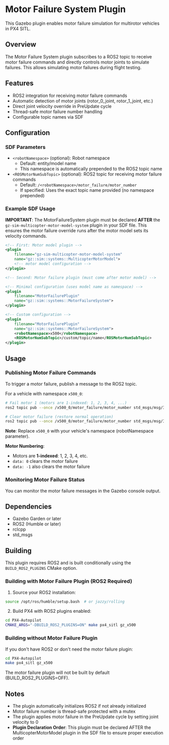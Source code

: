 # Motor Failure System Plugin

This Gazebo plugin enables motor failure simulation for multirotor vehicles in PX4 SITL.

## Overview

The Motor Failure System plugin subscribes to a ROS2 topic to receive motor failure commands and directly controls motor joints to simulate failures. This allows simulating motor failures during flight testing.

## Features

- ROS2 integration for receiving motor failure commands
- Automatic detection of motor joints (rotor_0_joint, rotor_1_joint, etc.)
- Direct joint velocity override in PreUpdate cycle
- Thread-safe motor failure number handling
- Configurable topic names via SDF

## Configuration

### SDF Parameters

- `<robotNamespace>` (optional): Robot namespace
  - Default: entity/model name
  - This namespace is automatically prepended to the ROS2 topic name
- `<ROSMotorNumSubTopic>` (optional): ROS2 topic for receiving motor failure commands
  - Default: `/<robotNamespace>/motor_failure/motor_number`
  - If specified: Uses the exact topic name provided (no namespace prepended)

### Example SDF Usage

**IMPORTANT**: The MotorFailureSystem plugin must be declared **AFTER** the `gz-sim-multicopter-motor-model-system` plugin in your SDF file. This ensures the motor failure override runs after the motor model sets its velocity commands.

```xml
<!-- First: Motor model plugin -->
<plugin
    filename="gz-sim-multicopter-motor-model-system"
    name="gz::sim::systems::MulticopterMotorModel">
    <!-- motor model configuration -->
</plugin>

<!-- Second: Motor failure plugin (must come after motor model) -->

<!-- Minimal configuration (uses model name as namespace) -->
<plugin
    filename="MotorFailurePlugin"
    name="gz::sim::systems::MotorFailureSystem">
</plugin>

<!-- Custom configuration -->
<plugin
    filename="MotorFailurePlugin"
    name="gz::sim::systems::MotorFailureSystem">
    <robotNamespace>x500</robotNamespace>
    <ROSMotorNumSubTopic>/custom/topic/name</ROSMotorNumSubTopic>
</plugin>
```

## Usage

### Publishing Motor Failure Commands

To trigger a motor failure, publish a message to the ROS2 topic.

For a vehicle with namespace `x500_0`:

```bash
# Fail motor 1 (motors are 1-indexed: 1, 2, 3, 4, ...)
ros2 topic pub --once /x500_0/motor_failure/motor_number std_msgs/msg/Int32 "data: 1"

# Clear motor failure (restore normal operation)
ros2 topic pub --once /x500_0/motor_failure/motor_number std_msgs/msg/Int32 "data: 0"
```

**Note**: Replace `x500_0` with your vehicle's namespace (robotNamespace parameter).

**Motor Numbering**:
- Motors are **1-indexed**: 1, 2, 3, 4, etc.
- `data: 0` clears the motor failure
- `data: -1` also clears the motor failure

### Monitoring Motor Failure Status

You can monitor the motor failure messages in the Gazebo console output.

## Dependencies

- Gazebo Garden or later
- ROS2 (Humble or later)
- rclcpp
- std_msgs

## Building

This plugin requires ROS2 and is built conditionally using the `BUILD_ROS2_PLUGINS` CMake option.

### Building with Motor Failure Plugin (ROS2 Required)

1. Source your ROS2 installation:
```bash
source /opt/ros/humble/setup.bash  # or jazzy/rolling
```

2. Build PX4 with ROS2 plugins enabled:
```bash
cd PX4-Autopilot
CMAKE_ARGS="-DBUILD_ROS2_PLUGINS=ON" make px4_sitl gz_x500
```

### Building without Motor Failure Plugin

If you don't have ROS2 or don't need the motor failure plugin:

```bash
cd PX4-Autopilot
make px4_sitl gz_x500
```

The motor failure plugin will not be built by default (BUILD_ROS2_PLUGINS=OFF).

## Notes

- The plugin automatically initializes ROS2 if not already initialized
- Motor failure number is thread-safe protected with a mutex
- The plugin applies motor failure in the PreUpdate cycle by setting joint velocity to 0
- **Plugin Declaration Order**: This plugin must be declared AFTER the MulticopterMotorModel plugin in the SDF file to ensure proper execution order
